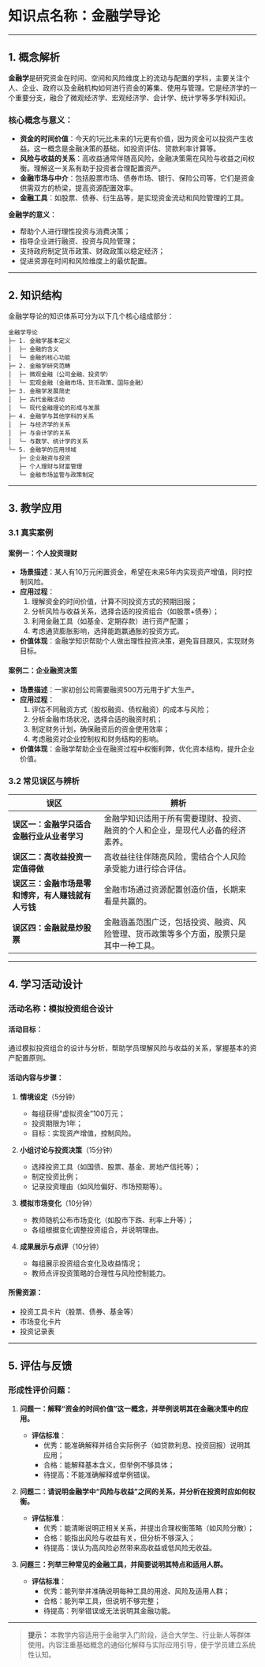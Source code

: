 # 知识点名称：金融学导论

---

## 1. 概念解析

**金融学**是研究资金在时间、空间和风险维度上的流动与配置的学科，主要关注个人、企业、政府以及金融机构如何进行资金的筹集、使用与管理。它是经济学的一个重要分支，融合了微观经济学、宏观经济学、会计学、统计学等多学科知识。

### 核心概念与意义：

- **资金的时间价值**：今天的1元比未来的1元更有价值，因为资金可以投资产生收益。这一概念是金融决策的基础，如投资评估、贷款利率计算等。
- **风险与收益的关系**：高收益通常伴随高风险，金融决策需在风险与收益之间权衡。理解这一关系有助于投资者合理配置资产。
- **金融市场与中介**：包括股票市场、债券市场、银行、保险公司等，它们是资金供需双方的桥梁，提高资源配置效率。
- **金融工具**：如股票、债券、衍生品等，是实现资金流动和风险管理的工具。

**金融学的意义**：
- 帮助个人进行理性投资与消费决策；
- 指导企业进行融资、投资与风险管理；
- 支持政府制定货币政策、财政政策以稳定经济；
- 促进资源在时间和风险维度上的最优配置。

---

## 2. 知识结构

金融学导论的知识体系可分为以下几个核心组成部分：

```
金融学导论
├─ 1. 金融学基本定义
│  ├─ 金融的含义
│  └─ 金融的核心功能
├─ 2. 金融学研究范畴
│  ├─ 微观金融（公司金融、投资学）
│  └─ 宏观金融（金融市场、货币政策、国际金融）
├─ 3. 金融学发展简史
│  ├─ 古代金融活动
│  └─ 现代金融理论的形成与发展
├─ 4. 金融学与其他学科的关系
│  ├─ 与经济学的关系
│  ├─ 与会计学的关系
│  └─ 与数学、统计学的关系
└─ 5. 金融学的应用领域
   ├─ 企业融资与投资
   ├─ 个人理财与财富管理
   └─ 金融市场监管与政策制定
```

---

## 3. 教学应用

### 3.1 真实案例

#### 案例一：个人投资理财

- **场景描述**：某人有10万元闲置资金，希望在未来5年内实现资产增值，同时控制风险。
- **应用过程**：
  1. 理解资金的时间价值，计算不同投资方式的预期回报；
  2. 分析风险与收益关系，选择合适的投资组合（如股票+债券）；
  3. 利用金融工具（如基金、定期存款）进行资产配置；
  4. 考虑通货膨胀影响，选择能跑赢通胀的投资方式。
- **价值体现**：金融学知识帮助个人做出理性投资决策，避免盲目跟风，实现财务目标。

#### 案例二：企业融资决策

- **场景描述**：一家初创公司需要融资500万元用于扩大生产。
- **应用过程**：
  1. 评估不同融资方式（股权融资、债权融资）的成本与风险；
  2. 分析金融市场状况，选择合适的融资时机；
  3. 制定财务计划，确保融资后的资金使用效率；
  4. 考虑融资对企业控制权和财务结构的影响。
- **价值体现**：金融学帮助企业在融资过程中权衡利弊，优化资本结构，提升企业价值。

### 3.2 常见误区与辨析

| 误区 | 辨析 |
|------|------|
| **误区一：金融学只适合金融行业从业者学习** | 金融学知识适用于所有需要理财、投资、融资的个人和企业，是现代人必备的经济素养。 |
| **误区二：高收益投资一定值得做** | 高收益往往伴随高风险，需结合个人风险承受能力进行综合评估。 |
| **误区三：金融市场是零和博弈，有人赚钱就有人亏钱** | 金融市场通过资源配置创造价值，长期来看是共赢的。 |
| **误区四：金融就是炒股票** | 金融涵盖范围广泛，包括投资、融资、风险管理、货币政策等多个方面，股票只是其中一种工具。 |

---

## 4. 学习活动设计

### 活动名称：模拟投资组合设计

#### 活动目标：
通过模拟投资组合的设计与分析，帮助学员理解风险与收益的关系，掌握基本的资产配置原则。

#### 活动内容与步骤：

1. **情境设定**（5分钟）  
   - 每组获得“虚拟资金”100万元；
   - 投资期限为1年；
   - 目标：实现资产增值，控制风险。

2. **小组讨论与投资决策**（15分钟）  
   - 选择投资工具（如国债、股票、基金、房地产信托等）；
   - 制定投资比例；
   - 记录投资理由（如风险偏好、市场预期等）。

3. **模拟市场变化**（10分钟）  
   - 教师随机公布市场变化（如股市下跌、利率上升等）；
   - 各组根据变化调整投资组合，并说明理由。

4. **成果展示与点评**（10分钟）  
   - 每组展示投资组合变化及收益情况；
   - 教师点评投资策略的合理性与风险控制能力。

#### 所需资源：
- 投资工具卡片（股票、债券、基金等）
- 市场变化卡片
- 投资记录表

---

## 5. 评估与反馈

### 形成性评价问题：

1. **问题一：解释“资金的时间价值”这一概念，并举例说明其在金融决策中的应用。**  
   - **评估标准**：
     - 优秀：能准确解释并结合实际例子（如贷款利息、投资回报）说明其应用；
     - 合格：能解释基本含义，但举例不够具体；
     - 待提高：不能准确解释或举例错误。

2. **问题二：请说明金融学中“风险与收益”之间的关系，并分析在投资时应如何权衡。**  
   - **评估标准**：
     - 优秀：能清晰说明正相关关系，并提出合理权衡策略（如风险分散）；
     - 合格：能指出风险与收益有关，但分析不够深入；
     - 待提高：误认为高风险必然带来高收益或低风险无收益。

3. **问题三：列举三种常见的金融工具，并简要说明其特点和适用人群。**  
   - **评估标准**：
     - 优秀：能列举并准确说明每种工具的用途、风险及适用人群；
     - 合格：能列举工具，但说明不够完整；
     - 待提高：列举错误或无法说明其金融功能。

--- 

> **提示：** 本教学内容适用于金融学入门阶段，适合大学生、行业新人等群体使用。内容注重基础概念的通俗化解释与实际应用引导，便于学员建立系统性认知。